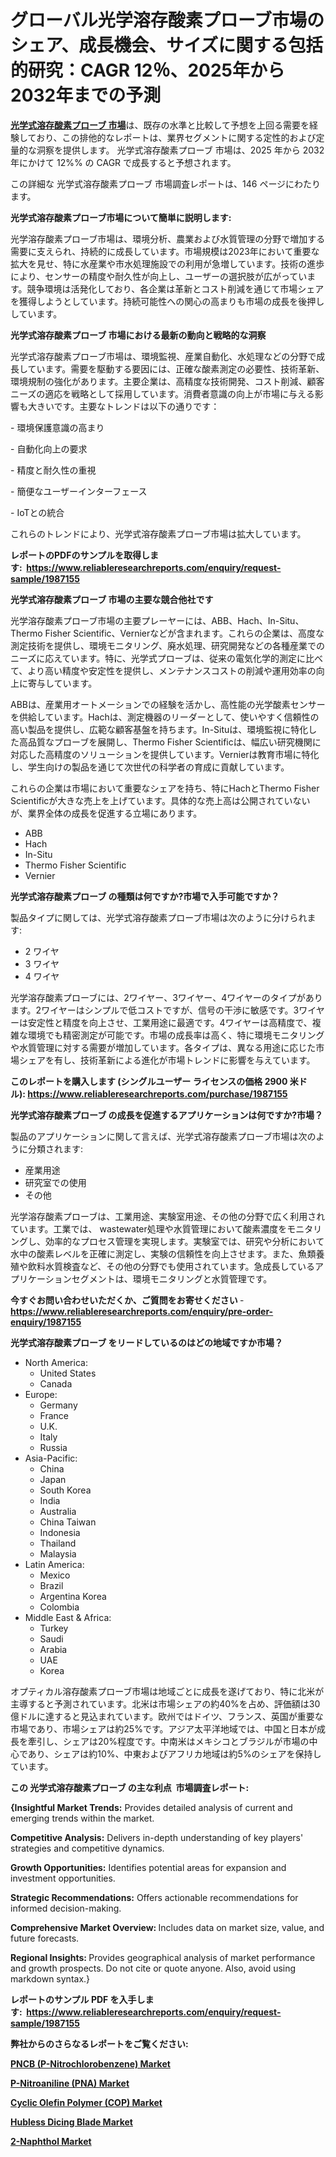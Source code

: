 <p><h1>グローバル光学溶存酸素プローブ市場のシェア、成長機会、サイズに関する包括的研究：CAGR 12％、2025年から2032年までの予測</h1></p><p data-sourcepos="1:1-1:157"><strong><a href="https://www.reliableresearchreports.com/optical-dissolved-oxygen-probes-r1987155?utm_campaign=110&utm_medium=36&utm_source=Github&utm_content=ia&utm_term=03042025&utm_id=optical-dissolved-oxygen-probes">光学式溶存酸素プローブ 市場</a></strong>は、既存の水準と比較して予想を上回る需要を経験しており、この排他的なレポートは、業界セグメントに関する定性的および定量的な洞察を提供します。 光学式溶存酸素プローブ 市場は、2025 年から 2032 年にかけて 12%% の CAGR で成長すると予想されます。</p>
<p data-sourcepos="3:1-3:50">この詳細な 光学式溶存酸素プローブ 市場調査レポートは、146 ページにわたります。</p>
<p><strong>光学式溶存酸素プローブ市場について簡単に説明します:</strong></p>
<p><p>光学溶存酸素プローブ市場は、環境分析、農業および水質管理の分野で増加する需要に支えられ、持続的に成長しています。市場規模は2023年において重要な拡大を見せ、特に水産業や市水処理施設での利用が急増しています。技術の進歩により、センサーの精度や耐久性が向上し、ユーザーの選択肢が広がっています。競争環境は活発化しており、各企業は革新とコスト削減を通じて市場シェアを獲得しようとしています。持続可能性への関心の高まりも市場の成長を後押ししています。</p></p>
<p><strong>光学式溶存酸素プローブ 市場における最新の動向と戦略的な洞察</strong></p>
<p><p>光学式溶存酸素プローブ市場は、環境監視、産業自動化、水処理などの分野で成長しています。需要を駆動する要因には、正確な酸素測定の必要性、技術革新、環境規制の強化があります。主要企業は、高精度な技術開発、コスト削減、顧客ニーズの適応を戦略として採用しています。消費者意識の向上が市場に与える影響も大きいです。主要なトレンドは以下の通りです：</p><p>- 環境保護意識の高まり</p><p>- 自動化向上の要求</p><p>- 精度と耐久性の重視</p><p>- 簡便なユーザーインターフェース</p><p>- IoTとの統合</p><p>これらのトレンドにより、光学式溶存酸素プローブ市場は拡大しています。</p></p>
<p><strong>レポートのPDFのサンプルを取得します</strong><strong>:&nbsp;&nbsp;<a href="https://www.reliableresearchreports.com/enquiry/request-sample/1987155?utm_campaign=110&utm_medium=36&utm_source=Github&utm_content=ia&utm_term=03042025&utm_id=optical-dissolved-oxygen-probes">https://www.reliableresearchreports.com/enquiry/request-sample/1987155</a></strong></p>
<p><strong>光学式溶存酸素プローブ 市場の主要な競合他社です</strong></p>
<p><p>光学溶存酸素プローブ市場の主要プレーヤーには、ABB、Hach、In-Situ、Thermo Fisher Scientific、Vernierなどが含まれます。これらの企業は、高度な測定技術を提供し、環境モニタリング、廃水処理、研究開発などの各種産業でのニーズに応えています。特に、光学式プローブは、従来の電気化学的測定に比べて、より高い精度や安定性を提供し、メンテナンスコストの削減や運用効率の向上に寄与しています。</p><p>ABBは、産業用オートメーションでの経験を活かし、高性能の光学酸素センサーを供給しています。Hachは、測定機器のリーダーとして、使いやすく信頼性の高い製品を提供し、広範な顧客基盤を持ちます。In-Situは、環境監視に特化した高品質なプローブを展開し、Thermo Fisher Scientificは、幅広い研究機関に対応した高精度のソリューションを提供しています。Vernierは教育市場に特化し、学生向けの製品を通じて次世代の科学者の育成に貢献しています。</p><p>これらの企業は市場において重要なシェアを持ち、特にHachとThermo Fisher Scientificが大きな売上を上げています。具体的な売上高は公開されていないが、業界全体の成長を促進する立場にあります。</p></p>
<p><ul><li>ABB</li><li>Hach</li><li>In-Situ</li><li>Thermo Fisher Scientific</li><li>Vernier</li></ul></p>
<p><strong>光学式溶存酸素プローブ の種類は何ですか?市場で入手可能ですか？</strong></p>
<p>製品タイプに関しては、光学式溶存酸素プローブ市場は次のように分けられます:</p>
<p><ul><li>2 ワイヤ</li><li>3 ワイヤ</li><li>4 ワイヤ</li></ul></p>
<p><p>光学溶存酸素プローブには、2ワイヤー、3ワイヤー、4ワイヤーのタイプがあります。2ワイヤーはシンプルで低コストですが、信号の干渉に敏感です。3ワイヤーは安定性と精度を向上させ、工業用途に最適です。4ワイヤーは高精度で、複雑な環境でも精密測定が可能です。市場の成長率は高く、特に環境モニタリングや水質管理に対する需要が増加しています。各タイプは、異なる用途に応じた市場シェアを有し、技術革新による進化が市場トレンドに影響を与えています。</p></p>
<p><strong>このレポートを購入します (シングルユーザー ライセンスの価格 2900 米ドル):&nbsp;<a href="https://www.reliableresearchreports.com/purchase/1987155?utm_campaign=110&utm_medium=36&utm_source=Github&utm_content=ia&utm_term=03042025&utm_id=optical-dissolved-oxygen-probes">https://www.reliableresearchreports.com/purchase/1987155</a></strong></p>
<p><strong>光学式溶存酸素プローブ の成長を促進するアプリケーションは何ですか?市場？</strong></p>
<p>製品のアプリケーションに関して言えば、光学式溶存酸素プローブ市場は次のように分類されます:</p>
<p><ul><li>産業用途</li><li>研究室での使用</li><li>その他</li></ul></p>
<p><p>光学溶存酸素プローブは、工業用途、実験室用途、その他の分野で広く利用されています。工業では、 wastewater処理や水質管理において酸素濃度をモニタリングし、効率的なプロセス管理を実現します。実験室では、研究や分析において水中の酸素レベルを正確に測定し、実験の信頼性を向上させます。また、魚類養殖や飲料水質検査など、その他の分野でも使用されています。急成長しているアプリケーションセグメントは、環境モニタリングと水質管理です。</p></p>
<p><strong>今すぐお問い合わせいただくか、ご質問をお寄せください</strong><strong>&nbsp;</strong>-<strong><a href="https://www.reliableresearchreports.com/enquiry/pre-order-enquiry/1987155?utm_campaign=110&utm_medium=36&utm_source=Github&utm_content=ia&utm_term=03042025&utm_id=optical-dissolved-oxygen-probes">https://www.reliableresearchreports.com/enquiry/pre-order-enquiry/1987155</a></strong></p>
<p><strong>光学式溶存酸素プローブ をリードしているのはどの地域ですか市場？</strong></p>
<p><ul>
    <li>
        North America:
        <ul>
            <li>United States</li>
            <li>Canada</li>
        </ul>
    </li>
    <li>
        Europe:
        <ul>
            <li>Germany</li>
            <li>France</li>
            <li>U.K.</li>
            <li>Italy</li>
            <li>Russia</li>
        </ul>
    </li>
    <li>
        Asia-Pacific:
        <ul>
            <li>China</li>
            <li>Japan</li>
            <li>South Korea</li>
            <li>India</li>
            <li>Australia</li>
            <li>China Taiwan</li>
            <li>Indonesia</li>
            <li>Thailand</li>
            <li>Malaysia</li>
        </ul>
    </li>
    <li>
        Latin America:
        <ul>
            <li>Mexico</li>
            <li>Brazil</li>
            <li>Argentina Korea</li>
            <li>Colombia</li>
        </ul>
    </li>
    <li>
        Middle East & Africa:
        <ul>
            <li>Turkey</li>
            <li>Saudi</li>
            <li>Arabia</li>
            <li>UAE</li>
            <li>Korea</li>
        </ul>
    </li>
    </ul></p>
<p><p>オプティカル溶存酸素プローブ市場は地域ごとに成長を遂げており、特に北米が主導すると予測されています。北米は市場シェアの約40%を占め、評価額は30億ドルに達すると見込まれています。欧州ではドイツ、フランス、英国が重要な市場であり、市場シェアは約25%です。アジア太平洋地域では、中国と日本が成長を牽引し、シェアは20%程度です。中南米はメキシコとブラジルが市場の中心であり、シェアは約10%、中東およびアフリカ地域は約5%のシェアを保持しています。</p></p>
<p><strong>この 光学式溶存酸素プローブ の主な利点&nbsp; 市場調査レポート:</strong></p>
<p><strong>{Insightful Market Trends:</strong> Provides detailed analysis of current and emerging trends within the market.</p>
<p><strong>Competitive Analysis:</strong> Delivers in-depth understanding of key players' strategies and competitive dynamics.</p>
<p><strong>Growth Opportunities:</strong> Identifies potential areas for expansion and investment opportunities.</p>
<p><strong>Strategic Recommendations:</strong> Offers actionable recommendations for informed decision-making.</p>
<p><strong>Comprehensive Market Overview: </strong>Includes data on market size, value, and future forecasts.</p>
<p><strong>Regional Insights: </strong>Provides geographical analysis of market performance and growth prospects. Do not cite or quote anyone. Also, avoid using markdown syntax.}</p>
<p><strong>レポートのサンプル PDF を入手します:&nbsp;</strong><strong>&nbsp;<a href="https://www.reliableresearchreports.com/enquiry/request-sample/1987155?utm_campaign=110&utm_medium=36&utm_source=Github&utm_content=ia&utm_term=03042025&utm_id=optical-dissolved-oxygen-probes">https://www.reliableresearchreports.com/enquiry/request-sample/1987155</a></strong></p>
<p></p>
<p></p>
<p></p>
<p></p>
<p><strong>弊社からのさらなるレポートをご覧ください:</strong></p>
<p><strong><p><a href="https://github.com/kimanyuzuga/Market-Research-Report-List-1/blob/main/pncb-p-nitrochlorobenzene-market.md?utm_campaign=110&utm_medium=36&utm_source=Github&utm_content=ia&utm_term=03042025&utm_id=optical-dissolved-oxygen-probes">PNCB (P-Nitrochlorobenzene) Market</a></p><p><a href="https://github.com/ludongfomban/Market-Research-Report-List-1/blob/main/p-nitroaniline-pna-market.md?utm_campaign=110&utm_medium=36&utm_source=Github&utm_content=ia&utm_term=03042025&utm_id=optical-dissolved-oxygen-probes">P-Nitroaniline (PNA) Market</a></p><p><a href="https://github.com/giardafshaxb/Market-Research-Report-List-1/blob/main/cyclic-olefin-polymer-cop-market.md?utm_campaign=110&utm_medium=36&utm_source=Github&utm_content=ia&utm_term=03042025&utm_id=optical-dissolved-oxygen-probes">Cyclic Olefin Polymer (COP) Market</a></p><p><a href="https://github.com/hutchkloor4x/Market-Research-Report-List-1/blob/main/hubless-dicing-blade-market.md?utm_campaign=110&utm_medium=36&utm_source=Github&utm_content=ia&utm_term=03042025&utm_id=optical-dissolved-oxygen-probes">Hubless Dicing Blade Market</a></p><p><a href="https://github.com/lalkobrinarb/Market-Research-Report-List-1/blob/main/2-naphthol-market.md?utm_campaign=110&utm_medium=36&utm_source=Github&utm_content=ia&utm_term=03042025&utm_id=optical-dissolved-oxygen-probes">2-Naphthol Market</a></p></strong></p>